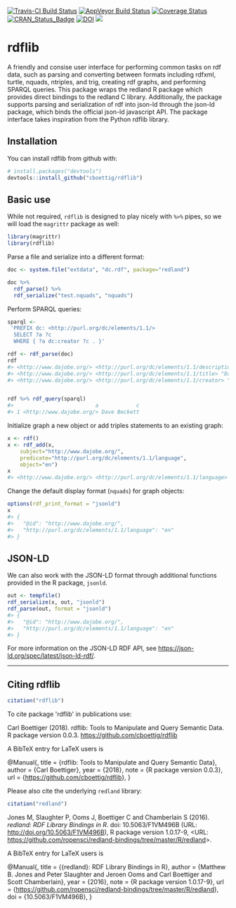 
[![Travis-CI Build Status](https://travis-ci.org/cboettig/rdflib.svg?branch=master)](https://travis-ci.org/cboettig/rdflib) [![AppVeyor Build Status](https://ci.appveyor.com/api/projects/status/github/cboettig/rdflib?branch=master&svg=true)](https://ci.appveyor.com/project/cboettig/rdflib) [![Coverage Status](https://img.shields.io/codecov/c/github/cboettig/rdflib/master.svg)](https://codecov.io/github/cboettig/rdflib?branch=master) [![CRAN\_Status\_Badge](http://www.r-pkg.org/badges/version/rdflib)](https://cran.r-project.org/package=rdflib) [![DOI](https://zenodo.org/badge/100521776.svg)](https://zenodo.org/badge/latestdoi/100521776) [![](https://badges.ropensci.org/169_status.svg)](https://github.com/ropensci/onboarding/issues/169)

<!-- README.md is generated from README.Rmd. Please edit that file -->
rdflib
======

A friendly and consise user interface for performing common tasks on rdf data, such as parsing and converting between formats including rdfxml, turtle, nquads, ntriples, and trig, creating rdf graphs, and performing SPARQL queries. This package wraps the redland R package which provides direct bindings to the redland C library. Additionally, the package supports parsing and serialization of rdf into json-ld through the json-ld package, which binds the official json-ld javascript API. The package interface takes inspiration from the Python rdflib library.

Installation
------------

You can install rdflib from github with:

``` r
# install.packages("devtools")
devtools::install_github("cboettig/rdflib")
```

Basic use
---------

While not required, `rdflib` is designed to play nicely with `%>%` pipes, so we will load the `magrittr` package as well:

``` r
library(magrittr)
library(rdflib)
```

Parse a file and serialize into a different format:

``` r
doc <- system.file("extdata", "dc.rdf", package="redland")

doc %>%
  rdf_parse() %>%
  rdf_serialize("test.nquads", "nquads")
```

Perform SPARQL queries:

``` r
sparql <-
 'PREFIX dc: <http://purl.org/dc/elements/1.1/>
  SELECT ?a ?c
  WHERE { ?a dc:creator ?c . }'

rdf <- rdf_parse(doc)
rdf
#> <http://www.dajobe.org/> <http://purl.org/dc/elements/1.1/description> "The generic home page of Dave Beckett." .
#> <http://www.dajobe.org/> <http://purl.org/dc/elements/1.1/title> "Dave Beckett's Home Page" .
#> <http://www.dajobe.org/> <http://purl.org/dc/elements/1.1/creator> "Dave Beckett" .


rdf %>% rdf_query(sparql)
#>                          a            c
#> 1 <http://www.dajobe.org/> Dave Beckett
```

Initialize graph a new object or add triples statements to an existing graph:

``` r
x <- rdf()
x <- rdf_add(x, 
    subject="http://www.dajobe.org/",
    predicate="http://purl.org/dc/elements/1.1/language",
    object="en")
x
#> <http://www.dajobe.org/> <http://purl.org/dc/elements/1.1/language> "en" .
```

Change the default display format (`nquads`) for graph objects:

``` r
options(rdf_print_format = "jsonld")
x
#> {
#>   "@id": "http://www.dajobe.org/",
#>   "http://purl.org/dc/elements/1.1/language": "en"
#> }
```

JSON-LD
-------

We can also work with the JSON-LD format through additional functions provided in the R package, `jsonld`.

``` r
out <- tempfile()
rdf_serialize(x, out, "jsonld")
rdf_parse(out, format = "jsonld")
#> {
#>   "@id": "http://www.dajobe.org/",
#>   "http://purl.org/dc/elements/1.1/language": "en"
#> }
```

For more information on the JSON-LD RDF API, see <https://json-ld.org/spec/latest/json-ld-rdf/>.

------------------------------------------------------------------------

Citing rdflib
-------------

``` r
citation("rdflib")
```

To cite package 'rdflib' in publications use:

Carl Boettiger (2018). rdflib: Tools to Manipulate and Query Semantic Data. R package version 0.0.3. <https://github.com/cboettig/rdflib>

A BibTeX entry for LaTeX users is

@Manual{, title = {rdflib: Tools to Manipulate and Query Semantic Data}, author = {Carl Boettiger}, year = {2018}, note = {R package version 0.0.3}, url = {<https://github.com/cboettig/rdflib>}, }

Please also cite the underlying `redland` library:

``` r
citation("redland")
```

Jones M, Slaughter P, Ooms J, Boettiger C and Chamberlain S (2016). *redland: RDF Library Bindings in R*. doi: 10.5063/F1VM496B (URL: <http://doi.org/10.5063/F1VM496B>), R package version 1.0.17-9, &lt;URL: <https://github.com/ropensci/redland-bindings/tree/master/R/redland>&gt;.

A BibTeX entry for LaTeX users is

@Manual{, title = {{redland}: RDF Library Bindings in R}, author = {Matthew B. Jones and Peter Slaughter and Jeroen Ooms and Carl Boettiger and Scott Chamberlain}, year = {2016}, note = {R package version 1.0.17-9}, url = {<https://github.com/ropensci/redland-bindings/tree/master/R/redland>}, doi = {10.5063/F1VM496B}, }
